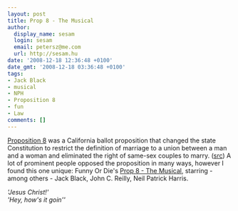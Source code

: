 ```yaml
---
layout: post
title: Prop 8 - The Musical
author:
  display_name: sesam
  login: sesam
  email: petersz@me.com
  url: http://sesam.hu
date: '2008-12-18 12:36:48 +0100'
date_gmt: '2008-12-18 03:36:48 +0100'
tags:
- Jack Black
- musical
- NPH
- Proposition 8
- fun
- Law
comments: []
---
```


[Proposition 8](http://www.voterguide.sos.ca.gov/title-sum/prop8-title-sum.htm) was a California ballot proposition that changed the state Constitution to restrict the definition of marriage to a union between a man and a woman and eliminated the right of same-sex couples to marry. ([src](http://en.wikipedia.org/wiki/California_Proposition_8_\(2008\))) A lot of prominent people opposed the proposition in many ways, however I found this one unique: Funny Or Die's [Prop 8 - The Musical](http://www.funnyordie.com/videos/c0cf508ff8/prop-8-the-musical-starring-jack-black-john-c-reilly-and-many-more-from-fod-team-jack-black-craig-robinson-john-c-reilly-and-rashida-jones), starring - among others - Jack Black, John C. Reilly, Neil Patrick Harris.  
  
  
  
_'Jesus Christ!'  
'Hey, how's it goin''_
